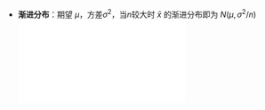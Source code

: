 - **渐进分布**：期望 $\mu$，方差$\sigma^2$，当$n$较大时 $\bar{x}$ 的渐进分布即为 $N(\mu , \sigma^2 /n)$
	![常用概率分布及其数学期望和方差](常用概率分布及其数学期望和方差.md)

